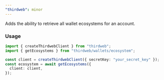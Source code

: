 ```yaml
---
"thirdweb": minor
---
```


Adds the ability to retrieve all wallet ecosystems for an account.

### Usage

```ts
import { createThirdwebClient } from "thirdweb";
import { getEcosystems } from "thirdweb/wallets/ecosystem";

const client = createThirdwebClient({ secretKey: "your_secret_key" });
const ecosystem = await getEcosystems({
  client: client,
});
```
